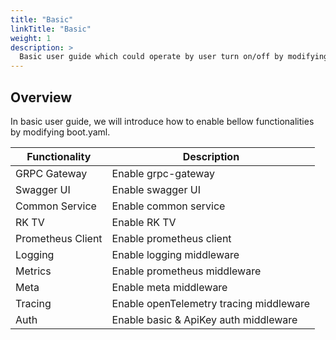 ```yaml
---
title: "Basic"
linkTitle: "Basic"
weight: 1
description: >
  Basic user guide which could operate by user turn on/off by modifying boot.yaml.
---
```


## Overview
In basic user guide, we will introduce how to enable bellow functionalities by modifying boot.yaml.

| Functionality | Description |
| ---- | ---- |
| GRPC Gateway | Enable grpc-gateway |
| Swagger UI | Enable swagger UI |
| Common Service | Enable common service |
| RK TV | Enable RK TV |
| Prometheus Client | Enable prometheus client |
| Logging | Enable logging middleware |
| Metrics | Enable prometheus middleware |
| Meta | Enable meta middleware |
| Tracing | Enable openTelemetry tracing middleware |
| Auth | Enable basic & ApiKey auth middleware |